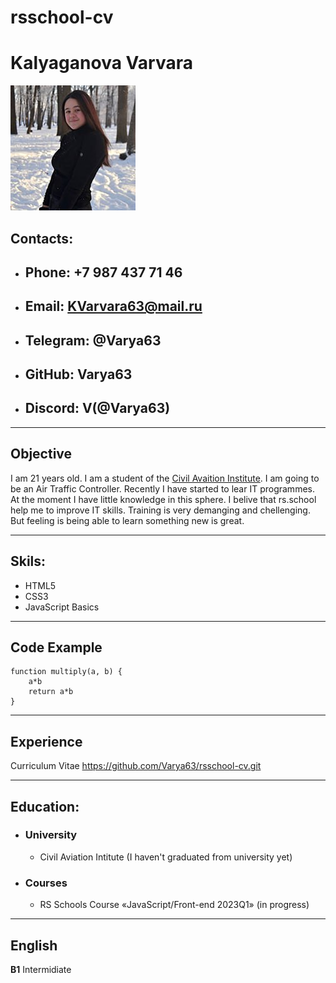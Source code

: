 # rsschool-cv
# **Kalyaganova Varvara**
![Фотография](/photo.jpg "Фотография")
## **Contacts**:
- ## **Phone**: +7 987 437 71 46
- ## **Email**: <KVarvara63@mail.ru>
- ## **Telegram**: @Varya63
- ## **GitHub**: Varya63
- ## **Discord**: V(@Varya63)
***
## **Objective**  
I am 21 years old. I am a student of the [Civil Avaition Institute](https://uvauga.ru/). I am going to be an Air Traffic Controller. Recently I have started to lear IT programmes. At the moment I have little knowledge in this sphere. I belive that rs.school help me to improve IT skills. Training is very demanging and chellenging. But feeling is being able to learn something new is great.
***
## **Skils:**
 - HTML5
 - CSS3
 - JavaScript Basics
***
## **Code Example**
```
function multiply(a, b) {
    a*b
    return a*b
}
```
***
## **Experience**
Curriculum Vitae 
https://github.com/Varya63/rsschool-cv.git
***
## **Education:**
* ### University 
  * Civil Aviation Intitute (I haven't graduated from university yet)

* ### Courses
  * RS Schools Course «JavaScript/Front-end 2023Q1» (in progress)
***
## **English**
**B1** Intermidiate 

